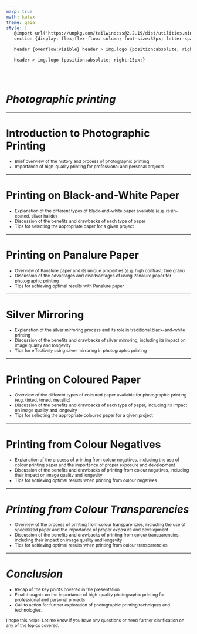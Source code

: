 ```yaml
---
marp: true
math: katex
theme: gaia
style: |
   @import url('https://unpkg.com/tailwindcss@2.2.19/dist/utilities.min.css');
   section {display: flex;flex-flow: column; font-size:35px; letter-spacing:1.4px;}

   header {overflow:visible} header > img.logo {position:absolute; right:15px;}

   header > img.logo {position:absolute; right:15px;}


---
```

<!-- backgroundImage: url('backgrounds/aaabstract (13).png') -->
<!-- _class: lead -->

 # _Photographic printing_

---
<style scoped>p,li {font-size:0.92em}</style>

 # Introduction to Photographic Printing

- Brief overview of the history and process of photographic printing
- Importance of high-quality printing for professional and personal projects

---
<style scoped>p,li {font-size:0.88em}</style>

 # **Printing on Black-and-White Paper**
- Explanation of the different types of black-and-white paper available (e.g. resin-coated, silver halide)
- Discussion of the benefits and drawbacks of each type of paper
- Tips for selecting the appropriate paper for a given project


---
<style scoped>p,li {font-size:0.88em}</style>

 # Printing on Panalure Paper

- Overview of Panalure paper and its unique properties (e.g. high contrast, fine grain)
- Discussion of the advantages and disadvantages of using Panalure paper for photographic printing
- Tips for achieving optimal results with Panalure paper

---
<style scoped>p,li {font-size:0.88em}</style>

 # Silver Mirroring
- Explanation of the silver mirroring process and its role in traditional black-and-white printing
- Discussion of the benefits and drawbacks of silver mirroring, including its impact on image quality and longevity
- Tips for effectively using silver mirroring in photographic printing


---
<style scoped>p,li {font-size:0.88em}</style>

 # Printing on Coloured Paper
- Overview of the different types of coloured paper available for photographic printing (e.g. tinted, toned, metallic)
- Discussion of the benefits and drawbacks of each type of paper, including its impact on image quality and longevity
- Tips for selecting the appropriate coloured paper for a given project


---
<style scoped>p,li {font-size:0.88em}</style>

 # Printing from Colour Negatives
- Explanation of the process of printing from colour negatives, including the use of colour printing paper and the importance of proper exposure and development
- Discussion of the benefits and drawbacks of printing from colour negatives, including their impact on image quality and longevity
- Tips for achieving optimal results when printing from colour negatives


---
<style scoped>p,li {font-size:0.88em}</style>

 # _Printing from Colour Transparencies_

- Overview of the process of printing from colour transparencies, including the use of specialized paper and the importance of proper exposure and development
- Discussion of the benefits and drawbacks of printing from colour transparencies, including their impact on image quality and longevity
- Tips for achieving optimal results when printing from colour transparencies

---
<style scoped>p,li {font-size:0.84em}</style>

 # _Conclusion_
- Recap of the key points covered in the presentation
- Final thoughts on the importance of high-quality photographic printing for professional and personal projects
- Call to action for further exploration of photographic printing techniques and technologies.

I hope this helps! Let me know if you have any questions or need further clarification on any of the topics covered.

